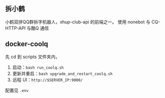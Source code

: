 ## 拆小鹤

小鹤双拼QQ群拆字机器人，xhup-club-api 的前端之一。
使用 nonebot 与 CQ-HTTP-API 与酷Q 通信


## docker-coolq

先 cd 到 scripts 文件夹内，

1. 启动：`bash run_coolq.sh`
1. 更新并重启：`bash upgrade_and_restart_coolq.sh`
1. 远程 UI：`http://$SERVER_IP:9000/`

配置见 `.env`